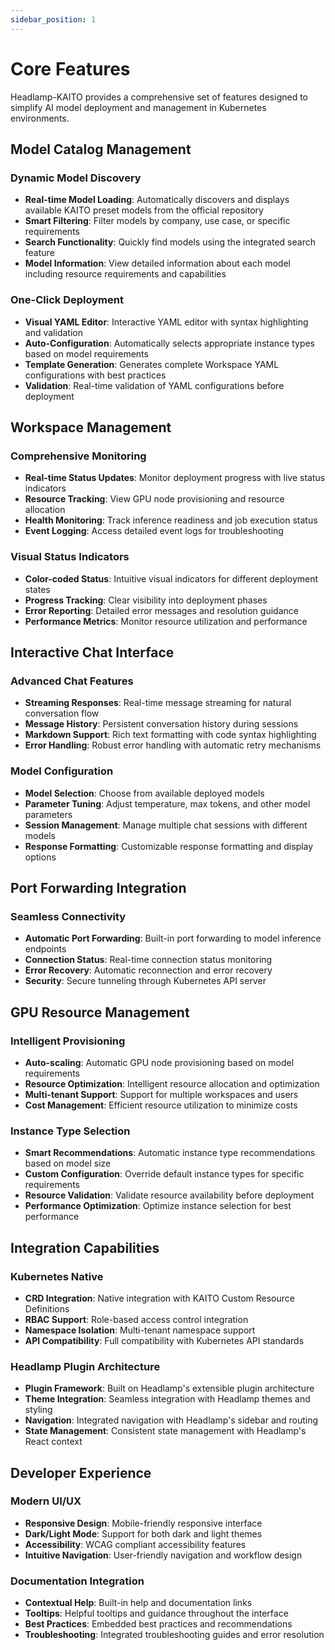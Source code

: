 ```yaml
---
sidebar_position: 1
---
```


# Core Features

Headlamp-KAITO provides a comprehensive set of features designed to simplify AI model deployment and management in Kubernetes environments.

## Model Catalog Management

### Dynamic Model Discovery

- **Real-time Model Loading**: Automatically discovers and displays available KAITO preset models from the official repository
- **Smart Filtering**: Filter models by company, use case, or specific requirements
- **Search Functionality**: Quickly find models using the integrated search feature
- **Model Information**: View detailed information about each model including resource requirements and capabilities

### One-Click Deployment

- **Visual YAML Editor**: Interactive YAML editor with syntax highlighting and validation
- **Auto-Configuration**: Automatically selects appropriate instance types based on model requirements
- **Template Generation**: Generates complete Workspace YAML configurations with best practices
- **Validation**: Real-time validation of YAML configurations before deployment

## Workspace Management

### Comprehensive Monitoring

- **Real-time Status Updates**: Monitor deployment progress with live status indicators
- **Resource Tracking**: View GPU node provisioning and resource allocation
- **Health Monitoring**: Track inference readiness and job execution status
- **Event Logging**: Access detailed event logs for troubleshooting

### Visual Status Indicators

- **Color-coded Status**: Intuitive visual indicators for different deployment states
- **Progress Tracking**: Clear visibility into deployment phases
- **Error Reporting**: Detailed error messages and resolution guidance
- **Performance Metrics**: Monitor resource utilization and performance

## Interactive Chat Interface

### Advanced Chat Features

- **Streaming Responses**: Real-time message streaming for natural conversation flow
- **Message History**: Persistent conversation history during sessions
- **Markdown Support**: Rich text formatting with code syntax highlighting
- **Error Handling**: Robust error handling with automatic retry mechanisms

### Model Configuration

- **Model Selection**: Choose from available deployed models
- **Parameter Tuning**: Adjust temperature, max tokens, and other model parameters
- **Session Management**: Manage multiple chat sessions with different models
- **Response Formatting**: Customizable response formatting and display options

## Port Forwarding Integration

### Seamless Connectivity

- **Automatic Port Forwarding**: Built-in port forwarding to model inference endpoints
- **Connection Status**: Real-time connection status monitoring
- **Error Recovery**: Automatic reconnection and error recovery
- **Security**: Secure tunneling through Kubernetes API server

## GPU Resource Management

### Intelligent Provisioning

- **Auto-scaling**: Automatic GPU node provisioning based on model requirements
- **Resource Optimization**: Intelligent resource allocation and optimization
- **Multi-tenant Support**: Support for multiple workspaces and users
- **Cost Management**: Efficient resource utilization to minimize costs

### Instance Type Selection

- **Smart Recommendations**: Automatic instance type recommendations based on model size
- **Custom Configuration**: Override default instance types for specific requirements
- **Resource Validation**: Validate resource availability before deployment
- **Performance Optimization**: Optimize instance selection for best performance

## Integration Capabilities

### Kubernetes Native

- **CRD Integration**: Native integration with KAITO Custom Resource Definitions
- **RBAC Support**: Role-based access control integration
- **Namespace Isolation**: Multi-tenant namespace support
- **API Compatibility**: Full compatibility with Kubernetes API standards

### Headlamp Plugin Architecture

- **Plugin Framework**: Built on Headlamp's extensible plugin architecture
- **Theme Integration**: Seamless integration with Headlamp themes and styling
- **Navigation**: Integrated navigation with Headlamp's sidebar and routing
- **State Management**: Consistent state management with Headlamp's React context

## Developer Experience

### Modern UI/UX

- **Responsive Design**: Mobile-friendly responsive interface
- **Dark/Light Mode**: Support for both dark and light themes
- **Accessibility**: WCAG compliant accessibility features
- **Intuitive Navigation**: User-friendly navigation and workflow design

### Documentation Integration

- **Contextual Help**: Built-in help and documentation links
- **Tooltips**: Helpful tooltips and guidance throughout the interface
- **Best Practices**: Embedded best practices and recommendations
- **Troubleshooting**: Integrated troubleshooting guides and error resolution
